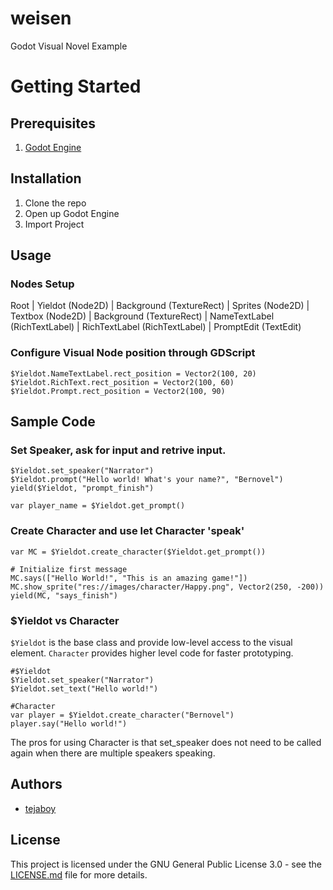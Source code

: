 # weisen
Godot Visual Novel Example

# Getting Started

## Prerequisites

1. [Godot Engine](https://godotengine.org/)

## Installation

1. Clone the repo
2. Open up Godot Engine
3. Import Project

## Usage

### Nodes Setup
Root
| Yieldot (Node2D)
  | Background (TextureRect)
  | Sprites (Node2D)
  | Textbox (Node2D)
    | Background (TextureRect)
	| NameTextLabel (RichTextLabel)
	| RichTextLabel (RichTextLabel)
	| PromptEdit (TextEdit)

### Configure Visual Node position through GDScript

```gdscript
$Yieldot.NameTextLabel.rect_position = Vector2(100, 20)
$Yieldot.RichText.rect_position = Vector2(100, 60)
$Yieldot.Prompt.rect_position = Vector2(100, 90)
```

## Sample Code

### Set Speaker, ask for input and retrive input.

```gdscript
$Yieldot.set_speaker("Narrator")
$Yieldot.prompt("Hello world! What's your name?", "Bernovel")
yield($Yieldot, "prompt_finish")
	
var player_name = $Yieldot.get_prompt()
```

### Create Character and use let Character 'speak'

```gdscript
var MC = $Yieldot.create_character($Yieldot.get_prompt())

# Initialize first message
MC.says(["Hello World!", "This is an amazing game!"])
MC.show_sprite("res://images/character/Happy.png", Vector2(250, -200))
yield(MC, "says_finish")
```

### $Yieldot vs Character

`$Yieldot` is the base class and provide low-level access to the visual element.
`Character` provides higher level code for faster prototyping.

```gdscript
#$Yieldot
$Yieldot.set_speaker("Narrator")
$Yieldot.set_text("Hello world!")

#Character
var player = $Yieldot.create_character("Bernovel")
player.say("Hello world!")
```

The pros for using Character is that set_speaker does not need to be called again when there are multiple speakers speaking.

## Authors
* [tejaboy](https://github.com/tejaboy)

## License
This project is licensed under the GNU General Public License 3.0 - see the [LICENSE.md](https://github.com/tejaboy/Yieldot/blob/master/LICENSE) file for more details.
